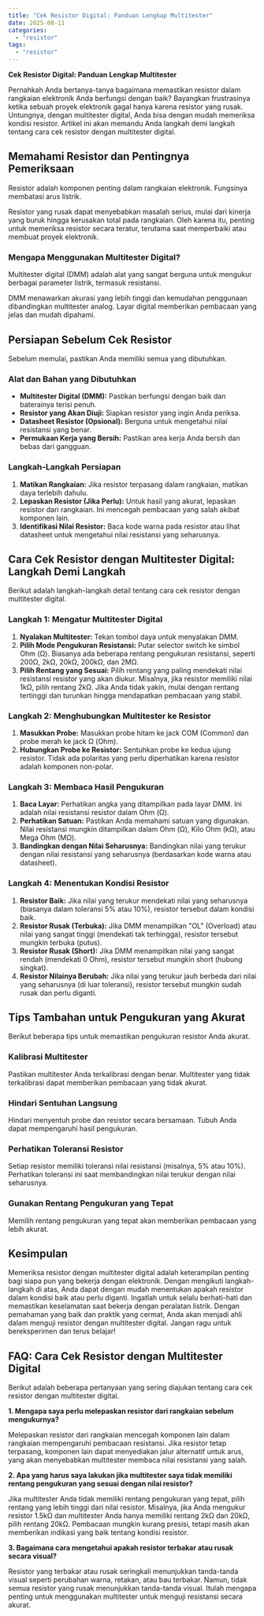 ```yaml
---
title: "Cek Resistor Digital: Panduan Lengkap Multitester"
date: 2025-08-11
categories: 
  - "resistor"
tags: 
  - "resistor"
---
```


**Cek Resistor Digital: Panduan Lengkap Multitester**

Pernahkah Anda bertanya-tanya bagaimana memastikan resistor dalam rangkaian elektronik Anda berfungsi dengan baik? Bayangkan frustrasinya ketika sebuah proyek elektronik gagal hanya karena resistor yang rusak. Untungnya, dengan multitester digital, Anda bisa dengan mudah memeriksa kondisi resistor. Artikel ini akan memandu Anda langkah demi langkah tentang cara cek resistor dengan multitester digital.

## Memahami Resistor dan Pentingnya Pemeriksaan

Resistor adalah komponen penting dalam rangkaian elektronik. Fungsinya membatasi arus listrik.

Resistor yang rusak dapat menyebabkan masalah serius, mulai dari kinerja yang buruk hingga kerusakan total pada rangkaian. Oleh karena itu, penting untuk memeriksa resistor secara teratur, terutama saat memperbaiki atau membuat proyek elektronik.

### Mengapa Menggunakan Multitester Digital?

Multitester digital (DMM) adalah alat yang sangat berguna untuk mengukur berbagai parameter listrik, termasuk resistansi.

DMM menawarkan akurasi yang lebih tinggi dan kemudahan penggunaan dibandingkan multitester analog. Layar digital memberikan pembacaan yang jelas dan mudah dipahami.

## Persiapan Sebelum Cek Resistor

Sebelum memulai, pastikan Anda memiliki semua yang dibutuhkan.

### Alat dan Bahan yang Dibutuhkan

- **Multitester Digital (DMM):** Pastikan berfungsi dengan baik dan baterainya terisi penuh.
- **Resistor yang Akan Diuji:** Siapkan resistor yang ingin Anda periksa.
- **Datasheet Resistor (Opsional):** Berguna untuk mengetahui nilai resistansi yang benar.
- **Permukaan Kerja yang Bersih:** Pastikan area kerja Anda bersih dan bebas dari gangguan.

### Langkah-Langkah Persiapan

1. **Matikan Rangkaian:** Jika resistor terpasang dalam rangkaian, matikan daya terlebih dahulu.
2. **Lepaskan Resistor (Jika Perlu):** Untuk hasil yang akurat, lepaskan resistor dari rangkaian. Ini mencegah pembacaan yang salah akibat komponen lain.
3. **Identifikasi Nilai Resistor:** Baca kode warna pada resistor atau lihat datasheet untuk mengetahui nilai resistansi yang seharusnya.

## Cara Cek Resistor dengan Multitester Digital: Langkah Demi Langkah

Berikut adalah langkah-langkah detail tentang cara cek resistor dengan multitester digital.

### Langkah 1: Mengatur Multitester Digital

1. **Nyalakan Multitester:** Tekan tombol daya untuk menyalakan DMM.
2. **Pilih Mode Pengukuran Resistansi:** Putar selector switch ke simbol Ohm (Ω). Biasanya ada beberapa rentang pengukuran resistansi, seperti 200Ω, 2kΩ, 20kΩ, 200kΩ, dan 2MΩ.
3. **Pilih Rentang yang Sesuai:** Pilih rentang yang paling mendekati nilai resistansi resistor yang akan diukur. Misalnya, jika resistor memiliki nilai 1kΩ, pilih rentang 2kΩ. Jika Anda tidak yakin, mulai dengan rentang tertinggi dan turunkan hingga mendapatkan pembacaan yang stabil.

### Langkah 2: Menghubungkan Multitester ke Resistor

1. **Masukkan Probe:** Masukkan probe hitam ke jack COM (Common) dan probe merah ke jack Ω (Ohm).
2. **Hubungkan Probe ke Resistor:** Sentuhkan probe ke kedua ujung resistor. Tidak ada polaritas yang perlu diperhatikan karena resistor adalah komponen non-polar.

### Langkah 3: Membaca Hasil Pengukuran

1. **Baca Layar:** Perhatikan angka yang ditampilkan pada layar DMM. Ini adalah nilai resistansi resistor dalam Ohm (Ω).
2. **Perhatikan Satuan:** Pastikan Anda memahami satuan yang digunakan. Nilai resistansi mungkin ditampilkan dalam Ohm (Ω), Kilo Ohm (kΩ), atau Mega Ohm (MΩ).
3. **Bandingkan dengan Nilai Seharusnya:** Bandingkan nilai yang terukur dengan nilai resistansi yang seharusnya (berdasarkan kode warna atau datasheet).

### Langkah 4: Menentukan Kondisi Resistor

1. **Resistor Baik:** Jika nilai yang terukur mendekati nilai yang seharusnya (biasanya dalam toleransi 5% atau 10%), resistor tersebut dalam kondisi baik.
2. **Resistor Rusak (Terbuka):** Jika DMM menampilkan "OL" (Overload) atau nilai yang sangat tinggi (mendekati tak terhingga), resistor tersebut mungkin terbuka (putus).
3. **Resistor Rusak (Short):** Jika DMM menampilkan nilai yang sangat rendah (mendekati 0 Ohm), resistor tersebut mungkin short (hubung singkat).
4. **Resistor Nilainya Berubah:** Jika nilai yang terukur jauh berbeda dari nilai yang seharusnya (di luar toleransi), resistor tersebut mungkin sudah rusak dan perlu diganti.

## Tips Tambahan untuk Pengukuran yang Akurat

Berikut beberapa tips untuk memastikan pengukuran resistor Anda akurat.

### Kalibrasi Multitester

Pastikan multitester Anda terkalibrasi dengan benar. Multitester yang tidak terkalibrasi dapat memberikan pembacaan yang tidak akurat.

### Hindari Sentuhan Langsung

Hindari menyentuh probe dan resistor secara bersamaan. Tubuh Anda dapat mempengaruhi hasil pengukuran.

### Perhatikan Toleransi Resistor

Setiap resistor memiliki toleransi nilai resistansi (misalnya, 5% atau 10%). Perhatikan toleransi ini saat membandingkan nilai terukur dengan nilai seharusnya.

### Gunakan Rentang Pengukuran yang Tepat

Memilih rentang pengukuran yang tepat akan memberikan pembacaan yang lebih akurat.

## Kesimpulan

Memeriksa resistor dengan multitester digital adalah keterampilan penting bagi siapa pun yang bekerja dengan elektronik. Dengan mengikuti langkah-langkah di atas, Anda dapat dengan mudah menentukan apakah resistor dalam kondisi baik atau perlu diganti. Ingatlah untuk selalu berhati-hati dan memastikan keselamatan saat bekerja dengan peralatan listrik. Dengan pemahaman yang baik dan praktik yang cermat, Anda akan menjadi ahli dalam menguji resistor dengan multitester digital. Jangan ragu untuk bereksperimen dan terus belajar!

## FAQ: Cara Cek Resistor dengan Multitester Digital

Berikut adalah beberapa pertanyaan yang sering diajukan tentang cara cek resistor dengan multitester digital.

**1\. Mengapa saya perlu melepaskan resistor dari rangkaian sebelum mengukurnya?**

Melepaskan resistor dari rangkaian mencegah komponen lain dalam rangkaian mempengaruhi pembacaan resistansi. Jika resistor tetap terpasang, komponen lain dapat menyediakan jalur alternatif untuk arus, yang akan menyebabkan multitester membaca nilai resistansi yang salah.

**2\. Apa yang harus saya lakukan jika multitester saya tidak memiliki rentang pengukuran yang sesuai dengan nilai resistor?**

Jika multitester Anda tidak memiliki rentang pengukuran yang tepat, pilih rentang yang lebih tinggi dari nilai resistor. Misalnya, jika Anda mengukur resistor 1.5kΩ dan multitester Anda hanya memiliki rentang 2kΩ dan 20kΩ, pilih rentang 20kΩ. Pembacaan mungkin kurang presisi, tetapi masih akan memberikan indikasi yang baik tentang kondisi resistor.

**3\. Bagaimana cara mengetahui apakah resistor terbakar atau rusak secara visual?**

Resistor yang terbakar atau rusak seringkali menunjukkan tanda-tanda visual seperti perubahan warna, retakan, atau bau terbakar. Namun, tidak semua resistor yang rusak menunjukkan tanda-tanda visual. Itulah mengapa penting untuk menggunakan multitester untuk menguji resistansi secara akurat.
